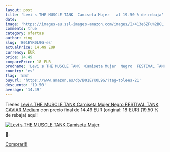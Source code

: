 ```yaml
---
layout: post
title: 'Levi s THE MUSCLE TANK  Camiseta Mujer   al 19.50 % de rebaja'
date: 
image: 'https://images-eu.ssl-images-amazon.com/images/I/413e6ZFu%2BGL._SL200_.jpg'
comments: true
category: ofertas
author: ring
slug: 'B01EYK0L9G-es'
actualPrice: 14.49 EUR
currency: EUR
price: 14.49
comparePrice: 18 EUR
prodname: 'Levi s THE MUSCLE TANK  Camiseta Mujer  Negro  FESTIVAL TANK CAVIAR   Medium'
country: 'es'
flag: '🇪🇸'
buyurl: 'https://www.amazon.es/dp/B01EYK0L9G/?tag=tolees-21'
descuento: '19.50'
average: '14.49'
---
```


Tienes [Levi s THE MUSCLE TANK  Camiseta Mujer  Negro  FESTIVAL TANK CAVIAR   Medium](https://www.amazon.es/dp/B01EYK0L9G/?tag=tolees-21) con precio final de  14.49 EUR (original: 18 EUR) (19.50 %  de rebaja) aqui!

[![Levi s THE MUSCLE TANK  Camiseta Mujer  ](https://images-eu.ssl-images-amazon.com/images/I/413e6ZFu%2BGL._SL200_.jpg)](https://www.amazon.es/dp/B01EYK0L9G/?tag=tolees-21)

🔎:


[Comprar!!!](https://www.amazon.es/dp/B01EYK0L9G/?tag=tolees-21)
